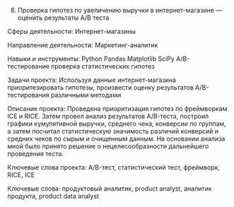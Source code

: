8. Проверка гипотез по увеличению выручки в интернет-магазине — оценить результаты A/B теста

Сферы деятельности:
Интернет-магазины

Направление деятельности:
Маркетинг-аналитик

Навыки и инструменты:
Python Pandas Matplotlib SciPy A/B-тестирование проверка статистических гипотез

Задачи проекта:
Используя данные интернет-магазина приоритезировать гипотезы, произвести оценку результатов A/B-тестирования различными методами

Описание проекта:
Проведена приоритизация гипотез по фреймворкам ICE и RICE. Затем провел анализ результатов A/B-теста, построил графики кумулятивной выручки, среднего чека, конверсии по группам, а затем посчитал статистическую значимость различий конверсий и средних чеков по сырым и очищенным данным. На основании анализа мной было принято решение о нецелесообразности дальнейшего проведения теста.

Ключевые слова проекта:
A/B-тест, статистический тест, фреймворк, RICE, ICE

Ключевые слова:
продуктовый аналитик, product analyst, аналитик продукта, product data analyst
